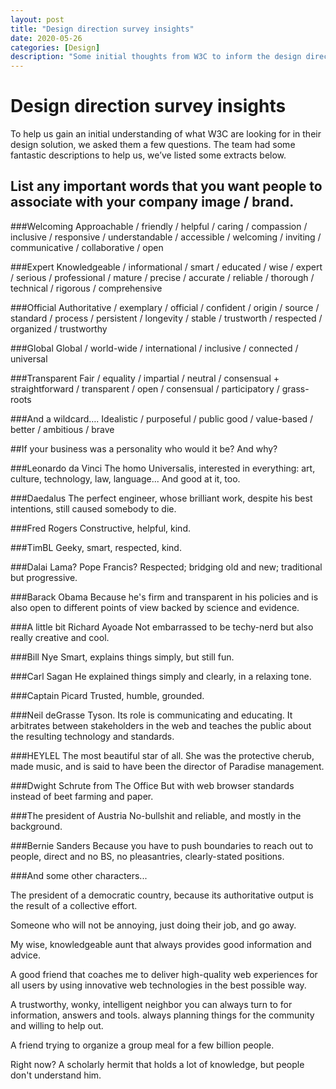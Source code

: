```yaml
---
layout: post
title: "Design direction survey insights"
date: 2020-05-26
categories: [Design]
description: "Some initial thoughts from W3C to inform the design direction for the site."
---
```

# Design direction survey insights

To help us gain an initial understanding of what W3C are looking for in their design solution, we asked them a few questions. The team had some fantastic descriptions to help us, we’ve listed some extracts below.

## List any important words that you want people to associate with your company image / brand.

###Welcoming
Approachable / friendly / helpful  / caring / compassion / inclusive / responsive / understandable / accessible / welcoming / inviting / communicative / collaborative / open

###Expert
Knowledgeable / informational / smart / educated / wise / expert / serious / professional / mature / precise / accurate / reliable / thorough / technical / rigorous / comprehensive

###Official
Authoritative / exemplary / official / confident / origin / source / standard / process / persistent / longevity / stable / trustworth / respected / organized / trustworthy

###Global
Global / world-wide / international / inclusive / connected / universal

###Transparent
Fair / equality / impartial / neutral / consensual + straightforward / transparent / open / consensual / participatory / grass-roots

###And a wildcard….
Idealistic / purposeful / public good / value-based / better / ambitious / brave

##If your business was a personality who would it be? And why?

###Leonardo da Vinci
The homo Universalis, interested in everything: art, culture, technology, law, language... And good at it, too.

###Daedalus
The perfect engineer, whose brilliant work, despite his best intentions, still caused somebody to die.

###Fred Rogers
Constructive, helpful, kind.

###TimBL
Geeky, smart, respected, kind.

###Dalai Lama? Pope Francis?
Respected; bridging old and new; traditional but progressive.

###Barack Obama 
Because he's firm and transparent in his policies and is also open to different points of view backed by science and evidence.

###A little bit Richard Ayoade
Not embarrassed to be techy-nerd but also really creative and cool. 

###Bill Nye 
Smart, explains things simply, but still fun.

###Carl Sagan
He explained things simply and clearly, in a relaxing tone. 

###Captain Picard
Trusted, humble, grounded.

###Neil deGrasse Tyson. 
Its role is communicating and educating. It arbitrates between stakeholders in the web and teaches the public about the resulting technology and standards.

###HEYLEL
The most beautiful star of all. She was the protective cherub, made music, and is said to have been the director of Paradise management.

###Dwight Schrute from The Office
But with web browser standards instead of beet farming and paper. 

###The president of Austria
No-bullshit and reliable, and mostly in the background. 

###Bernie Sanders
Because you have to push boundaries to reach out to people, direct and no BS, no pleasantries, clearly-stated positions.

###And some other characters...

The president of a democratic country, because its authoritative output is the result of a collective effort. 

Someone who will not be annoying, just doing their job, and go away. 

My wise, knowledgeable aunt that always provides good information and advice. 

A good friend that coaches me to deliver high-quality web experiences for all users by using innovative web technologies in the best possible way. 

A trustworthy, wonky, intelligent neighbor you can always turn to for information, answers and tools. always planning things for the community and willing to help out. 

A friend trying to organize a group meal for a few billion people. 

Right now? A scholarly hermit that holds a lot of knowledge, but people don't understand him. 

